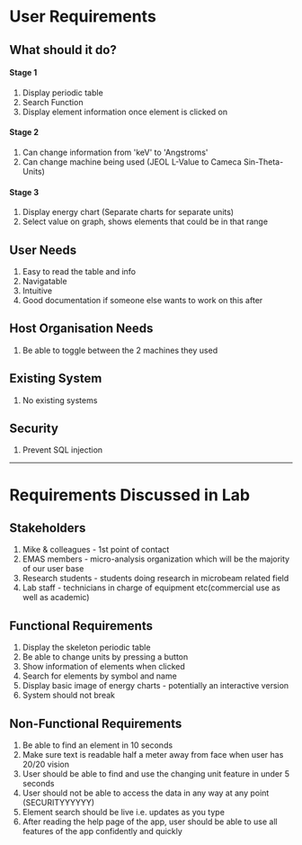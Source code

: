 # User Requirements

## What should it do?
#### Stage 1
1. Display periodic table
1. Search Function
1. Display element information once element is clicked on

#### Stage 2
1. Can change information from 'keV' to 'Angstroms'
1. Can change machine being used (JEOL L-Value to Cameca Sin-Theta-Units)

#### Stage 3
1. Display energy chart (Separate charts for separate units)
1. Select value on graph, shows elements that could be in that range


## User Needs
1. Easy to read the table and info
1. Navigatable
1. Intuitive
1. Good documentation if someone else wants to work on this after

## Host Organisation Needs
1. Be able to toggle between the 2 machines they used

## Existing System
1. No existing systems

## Security
1. Prevent SQL injection

***

# Requirements Discussed in Lab

## Stakeholders
1. Mike & colleagues - 1st point of contact
2. EMAS members - micro-analysis organization which will be the majority of our user base
3. Research students - students doing research in microbeam related field
4. Lab staff - technicians in charge of equipment etc(commercial use as well as academic)

## Functional Requirements
1. Display the skeleton periodic table
1. Be able to change units by pressing a button
1. Show information of elements when clicked
1. Search for elements by symbol and name
1. Display basic image of energy charts - potentially an interactive version
1. System should not break

## Non-Functional Requirements
1. Be able to find an element in 10 seconds
1. Make sure text is readable half a meter away from face when user has 20/20 vision
1. User should be able to find and use the changing unit feature in under 5 seconds
1. User should not be able to access the data in any way at any point (SECURITYYYYYY)
1. Element search should be live i.e. updates as you type
1. After reading the help page of the app, user should be able to use all features of the app confidently and quickly
